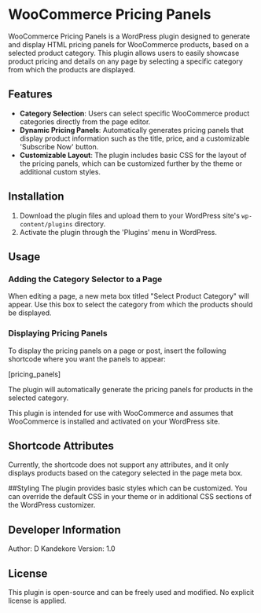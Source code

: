 # WooCommerce Pricing Panels

WooCommerce Pricing Panels is a WordPress plugin designed to generate and display HTML pricing panels for WooCommerce products, based on a selected product category. This plugin allows users to easily showcase product pricing and details on any page by selecting a specific category from which the products are displayed.

## Features

- **Category Selection**: Users can select specific WooCommerce product categories directly from the page editor.
- **Dynamic Pricing Panels**: Automatically generates pricing panels that display product information such as the title, price, and a customizable 'Subscribe Now' button.
- **Customizable Layout**: The plugin includes basic CSS for the layout of the pricing panels, which can be customized further by the theme or additional custom styles.

## Installation

1. Download the plugin files and upload them to your WordPress site's `wp-content/plugins` directory.
2. Activate the plugin through the 'Plugins' menu in WordPress.

## Usage

### Adding the Category Selector to a Page

When editing a page, a new meta box titled "Select Product Category" will appear. Use this box to select the category from which the products should be displayed.

### Displaying Pricing Panels

To display the pricing panels on a page or post, insert the following shortcode where you want the panels to appear:


[pricing_panels]

The plugin will automatically generate the pricing panels for products in the selected category.

This plugin is intended for use with WooCommerce and assumes that WooCommerce is installed and activated on your WordPress site.


## Shortcode Attributes
Currently, the shortcode does not support any attributes, and it only displays products based on the category selected in the page meta box.

##Styling
The plugin provides basic styles which can be customized. You can override the default CSS in your theme or in additional CSS sections of the WordPress customizer.

## Developer Information
Author: D Kandekore
Version: 1.0

## License
This plugin is open-source and can be freely used and modified. No explicit license is applied.

